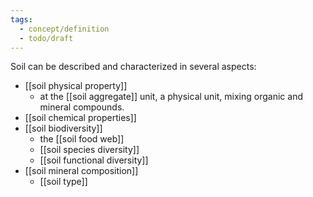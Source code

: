 ```yaml
---
tags:
  - concept/definition
  - todo/draft
---
```

Soil can be described and characterized in several aspects:
- [[soil physical property]]
	- at the [[soil aggregate]] unit, a physical unit, mixing organic and mineral compounds.
- [[soil chemical properties]]
- [[soil biodiversity]]
	- the [[soil food web]]
	- [[soil species diversity]]
	- [[soil functional diversity]]
- [[soil mineral composition]]
	- [[soil type]]

